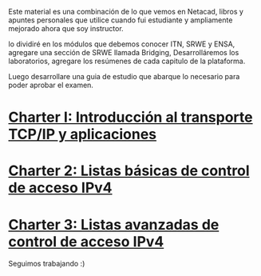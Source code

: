 Este material es una combinación de lo que vemos en Netacad, libros y apuntes personales que utilice cuando fui estudiante y ampliamente mejorado ahora que soy instructor.

lo dividiré en los módulos que debemos conocer ITN, SRWE y ENSA, agregare una sección de SRWE llamada Bridging, Desarrolláremos los laboratorios, agregare los resúmenes de cada capitulo de la plataforma.

Luego desarrollare una guia de estudio que abarque lo necesario para poder aprobar el examen.


# [Charter I: Introducción al transporte TCP/IP y aplicaciones](content/Charter-1.md)
# [Charter 2: Listas básicas de control de acceso IPv4](content/Charter-2.md)

# [Charter 3: Listas avanzadas de control de acceso IPv4](content/Charter-3.md)

Seguimos trabajando :)